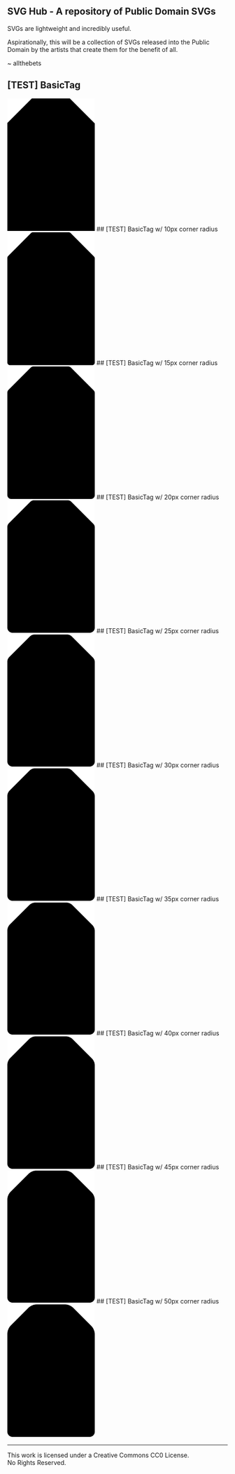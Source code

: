 ## SVG Hub - A repository of Public Domain SVGs

SVGs are lightweight and incredibly useful.

Aspirationally, this will be a collection of SVGs released into the Public Domain by the artists that create them for the benefit of all.

~ allthebets


## [TEST] BasicTag
<img src="https://raw.githubusercontent.com/allthebets/svghub/main/SVGs/BasicTag.svg" width="200">
## [TEST] BasicTag w/ 10px corner radius
<img src="https://raw.githubusercontent.com/allthebets/svghub/main/SVGs/BasicTag_10px.svg" width="200">
## [TEST] BasicTag w/ 15px corner radius
<img src="https://raw.githubusercontent.com/allthebets/svghub/main/SVGs/BasicTag_15px.svg" width="200">
## [TEST] BasicTag w/ 20px corner radius
<img src="https://raw.githubusercontent.com/allthebets/svghub/main/SVGs/BasicTag_20px.svg" width="200">
## [TEST] BasicTag w/ 25px corner radius
<img src="https://raw.githubusercontent.com/allthebets/svghub/main/SVGs/BasicTag_25px.svg" width="200">
## [TEST] BasicTag w/ 30px corner radius
<img src="https://raw.githubusercontent.com/allthebets/svghub/main/SVGs/BasicTag_30px.svg" width="200">
## [TEST] BasicTag w/ 35px corner radius
<img src="https://raw.githubusercontent.com/allthebets/svghub/main/SVGs/BasicTag_35px.svg" width="200">
## [TEST] BasicTag w/ 40px corner radius
<img src="https://raw.githubusercontent.com/allthebets/svghub/main/SVGs/BasicTag_40px.svg" width="200">
## [TEST] BasicTag w/ 45px corner radius
<img src="https://raw.githubusercontent.com/allthebets/svghub/main/SVGs/BasicTag_45px.svg" width="200">
## [TEST] BasicTag w/ 50px corner radius
<img src="https://raw.githubusercontent.com/allthebets/svghub/main/SVGs/BasicTag_50px.svg" width="200">

<hr>
<p alight="center">
  This work is licensed under a Creative Commons CC0 License.
<br />
  No Rights Reserved.
</p>
